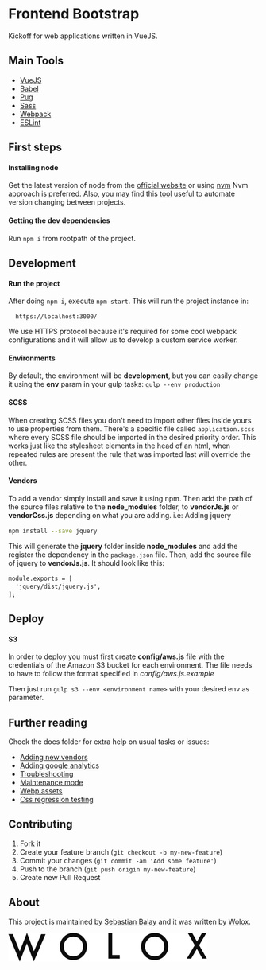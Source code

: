 Frontend Bootstrap
===============

Kickoff for web applications written in VueJS.

## Main Tools

+ [VueJS](https://vuejs.org/)
+ [Babel](https://babeljs.io/)
+ [Pug](https://pugjs.org)
+ [Sass](http://sass-lang.com)
+ [Webpack](https://webpack.js.org/)
+ [ESLint](http://eslint.org/)

## First steps
#### Installing node
Get the latest version of node from the [official website](https://nodejs.org/) or using [nvm](https://github.com/creationix/nvm)
Nvm approach is preferred. Also, you may find this [tool](https://github.com/wbyoung/avn) useful to automate version changing between projects.

#### Getting the dev dependencies
Run `npm i` from rootpath of the project.

## Development

#### Run the project
After doing `npm i`,  execute `npm start`. This will run the project instance in:
```
  https://localhost:3000/
```

We use HTTPS protocol because it's required for some cool webpack configurations and it will allow us to develop a custom service worker.

#### Environments
By default, the environment will be **development**, but you can easily change it using the **env** param in your gulp tasks: ```gulp --env production```

#### SCSS
When creating SCSS files you don't need to import other files inside yours to use properties from them. There's a specific file called `application.scss` where every SCSS file should be imported in the desired priority order. This works just like the stylesheet elements in the head of an html, when repeated rules are present the rule that was imported last will override the other.

#### Vendors
To add a vendor simply install and save it using npm. Then add the path of the source files relative to the **node_modules** folder, to **vendorJs.js** or **vendorCss.js** depending on what you are adding.
i.e: Adding jquery
```bash
npm install --save jquery
```
This will generate the **jquery** folder inside **node_modules** and add the register the dependency in the `package.json` file. Then, add the source file of jquery to **vendorJs.js**. It should look like this:
```
module.exports = [
  'jquery/dist/jquery.js',
];
```

## Deploy

#### S3
In order to deploy you must first create **config/aws.js** file with the credentials of the Amazon S3 bucket for each environment. The file needs to have to follow the format specified in *config/aws.js.example*

Then just run `gulp s3 --env <environment name>` with your desired env as parameter.

## Further reading
Check the docs folder for extra help on usual tasks or issues:
  - [Adding new vendors](docs/ADDING_NEW_VENDORS.md)
  - [Adding google analytics](docs/ADDING_GOOGLE_ANALYTICS.md)
  - [Troubleshooting](docs/TROUBLESHOOTING.md)
  - [Maintenance mode](docs/MAINTENANCE_MODE.md)
  - [Webp assets](docs/WEBP.md)
  - [Css regression testing](docs/CSS_REGRESSION_TESTING.md)


## Contributing

1. Fork it
2. Create your feature branch (`git checkout -b my-new-feature`)
3. Commit your changes (`git commit -am 'Add some feature'`)
4. Push to the branch (`git push origin my-new-feature`)
5. Create new Pull Request

## About

This project is maintained by [Sebastian Balay](https://github.com/sbalay) and it was written by [Wolox](http://www.wolox.com.ar).

![Wolox](https://raw.githubusercontent.com/Wolox/press-kit/master/logos/logo_banner.png)
